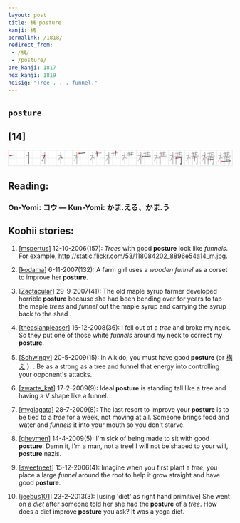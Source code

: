 ```yaml
---
layout: post
title: 構 posture
kanji: 構
permalink: /1818/
redirect_from:
 - /構/
 - /posture/
pre_kanji: 1817
nex_kanji: 1819
heisig: "Tree . . . funnel."
---
```


## `posture`

## [14]

<div class="stroke"><img src="../images/E6A78B.png" /></div>

## Reading:

### On-Yomi: コウ &mdash; Kun-Yomi: かま.える、かま.う

## Koohii stories:

1) [<a href="http://kanji.koohii.com/profile/mspertus">mspertus</a>] 12-10-2006(157): <em>Trees</em> with good<strong> posture</strong> look like <em>funnels</em>. For example, <a href="http://static.flickr.com/53/118084202_8896e54a14_m.jpg">http://static.flickr.com/53/118084202_8896e54a14_m.jpg</a>. 

2) [<a href="http://kanji.koohii.com/profile/kodama">kodama</a>] 6-11-2007(132): A farm girl uses a <em>wooden funnel</em> as a corset to improve her<strong> posture</strong>. 

3) [<a href="http://kanji.koohii.com/profile/Zactacular">Zactacular</a>] 29-9-2007(41): The old maple syrup farmer developed horrible<strong> posture</strong> because she had been bending over for years to tap the maple <em>trees</em> and <em>funnel</em> out the maple syrup and carrying the syrup back to the shed . 

4) [<a href="http://kanji.koohii.com/profile/theasianpleaser">theasianpleaser</a>] 16-12-2008(36): I fell out of a <em>tree</em> and broke my neck. So they put one of those white <em>funnels</em> around my neck to correct my<strong> posture</strong>. 

5) [<a href="http://kanji.koohii.com/profile/Schwingy">Schwingy</a>] 20-5-2009(15): In Aikido, you must have good<strong> posture</strong> (or   <a href="http://jisho.org/kanji/details/構え">構え</a>  ）. Be as a strong as a tree and funnel that energy into controlling your opponent&#039;s attacks. 

6) [<a href="http://kanji.koohii.com/profile/zwarte_kat">zwarte_kat</a>] 17-2-2009(9): Ideal<strong> posture</strong> is standing tall like a tree and having a V shape like a funnel. 

7) [<a href="http://kanji.koohii.com/profile/myglagata">myglagata</a>] 28-7-2009(8): The last resort to improve your<strong> posture</strong> is to be tied to a <em>tree</em> for a week, not moving at all. Someone brings food and water and <em>funnels</em> it into your mouth so you don&#039;t starve. 

8) [<a href="http://kanji.koohii.com/profile/gheymen">gheymen</a>] 14-4-2009(5): I&#039;m sick of being made to sit with good<strong> posture</strong>. Damn it, I&#039;m a man, not a tree! I will not be shaped to your will,<strong> posture</strong> nazis. 

9) [<a href="http://kanji.koohii.com/profile/sweetneet">sweetneet</a>] 15-12-2006(4): Imagine when you first plant a <em>tree</em>, you place a large <em>funnel</em> around the root to help it grow straight and have good<strong> posture</strong>. 

10) [<a href="http://kanji.koohii.com/profile/jeebus101">jeebus101</a>] 23-2-2013(3): [using &#039;diet&#039; as right hand primitive] She went on a <em>diet</em> after someone told her she had the<strong> posture</strong> of a <em>tree</em>. How does a diet improve<strong> posture</strong> you ask? It was a yoga diet. 
